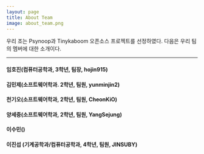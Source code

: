 ```yaml
---
layout: page
title: About Team
image: about_team.png
---
```


 우리 조는 Psynoop과 Tinykaboom 오픈소스 프로젝트를 선정하였다.
 다음은 우리 팀의 멤버에 대한 소개이다.

***

#### 임호진(컴퓨터공학과, 3학년, 팀장, hojin915)

#### 김민제(소프트웨어학과. 2학년, 팀원, yunminjin2)

#### 천기오(소프트웨어학과, 2학년, 팀원, CheonKiO)

#### 양세중(소프트웨어학과, 2학년, 팀원, YangSejung)

#### 이수민()

#### 이진섭 (기계공학과/컴퓨터공학과, 4학년, 팀원, JINSUBY)
